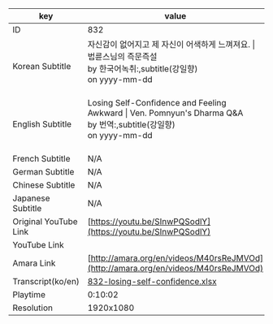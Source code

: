 |  key  |  value  |
|-------|---------|
| ID            | 832 |
| Korean Subtitle | 자신감이 없어지고 제 자신이 어색하게 느껴져요. \| 법륜스님의 즉문즉설<br>by 한국어녹취:,subtitle(강일향)<br>on yyyy-mm-dd<br><br>|
| English Subtitle | Losing Self-Confidence and Feeling Awkward \| Ven. Pomnyun's Dharma Q&A<br>by 번역:,subtitle(강일향)<br>on yyyy-mm-dd<br><br>|
| French Subtitle | N/A |
| German Subtitle | N/A |
| Chinese Subtitle | N/A |
| Japanese Subtitle | N/A |
| Original YouTube Link  | [https://youtu.be/SInwPQSodlY](https://youtu.be/SInwPQSodlY) |
| YouTube Link  |  |
| Amara Link    | [http://amara.org/en/videos/M40rsReJMVOd](http://amara.org/en/videos/M40rsReJMVOd) |
| Transcript(ko/en) | [832-losing-self-confidence.xlsx](https://github.com/jungtosociety/dharma-qna/raw/master/sub/832/832-losing-self-confidence.xlsx) |
| Playtime | 0:10:02 |
| Resolution | 1920x1080|
